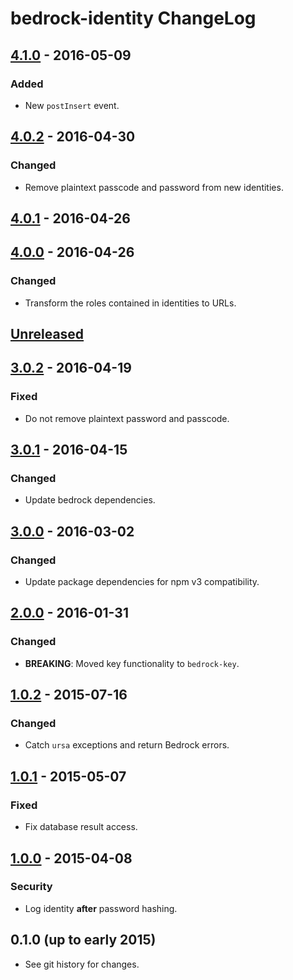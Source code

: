 # bedrock-identity ChangeLog

## [4.1.0] - 2016-05-09

### Added
- New `postInsert` event.

## [4.0.2] - 2016-04-30

### Changed
- Remove plaintext passcode and password from new identities.

## [4.0.1] - 2016-04-26

## [4.0.0] - 2016-04-26

### Changed
- Transform the roles contained in identities to URLs.

## [Unreleased]

## [3.0.2] - 2016-04-19

### Fixed
- Do not remove plaintext password and passcode.

## [3.0.1] - 2016-04-15

### Changed
- Update bedrock dependencies.

## [3.0.0] - 2016-03-02

### Changed
- Update package dependencies for npm v3 compatibility.

## [2.0.0] - 2016-01-31

### Changed
- **BREAKING**: Moved key functionality to `bedrock-key`.

## [1.0.2] - 2015-07-16

### Changed
- Catch `ursa` exceptions and return Bedrock errors.

## [1.0.1] - 2015-05-07

### Fixed
- Fix database result access.

## [1.0.0] - 2015-04-08

### Security
- Log identity **after** password hashing.

## 0.1.0 (up to early 2015)

- See git history for changes.

[Unreleased]: https://github.com/digitalbazaar/bedrock-identity/compare/4.1.0...HEAD
[4.1.0]: https://github.com/digitalbazaar/bedrock-identity/compare/4.0.2...4.1.0
[4.0.2]: https://github.com/digitalbazaar/bedrock-identity/compare/4.0.1...4.0.2
[4.0.1]: https://github.com/digitalbazaar/bedrock-identity/compare/4.0.0...4.0.1
[4.0.0]: https://github.com/digitalbazaar/bedrock-identity/compare/3.0.2...4.0.0
[3.0.2]: https://github.com/digitalbazaar/bedrock-identity/compare/3.0.1...3.0.2
[3.0.1]: https://github.com/digitalbazaar/bedrock-identity/compare/3.0.0...3.0.1
[3.0.0]: https://github.com/digitalbazaar/bedrock-identity/compare/2.0.0...3.0.0
[2.0.0]: https://github.com/digitalbazaar/bedrock-identity/compare/1.0.2...2.0.0
[1.0.2]: https://github.com/digitalbazaar/bedrock-identity/compare/1.0.1...1.0.2
[1.0.1]: https://github.com/digitalbazaar/bedrock-identity/compare/1.0.0...1.0.1
[1.0.0]: https://github.com/digitalbazaar/bedrock-identity/compare/0.1.0...1.0.0
